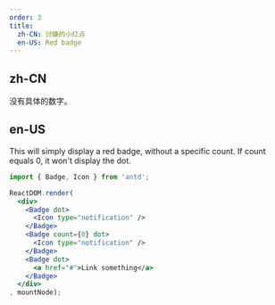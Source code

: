 ```yaml
---
order: 3
title:
  zh-CN: 讨嫌的小红点
  en-US: Red badge
---
```


## zh-CN

没有具体的数字。

## en-US

This will simply display a red badge, without a specific count.
If count equals 0, it won't display the dot.

````jsx
import { Badge, Icon } from 'antd';

ReactDOM.render(
  <div>
    <Badge dot>
      <Icon type="notification" />
    </Badge>
    <Badge count={0} dot>
      <Icon type="notification" />
    </Badge>
    <Badge dot>
      <a href="#">Link something</a>
    </Badge>
  </div>
, mountNode);
````

<style>
.anticon-notification {
  width: 16px;
  height: 16px;
  line-height: 16px;
  font-size: 16px;
}
</style>

